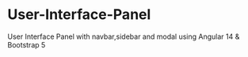# User-Interface-Panel
User Interface Panel with navbar,sidebar and modal using Angular 14 &amp; Bootstrap 5
